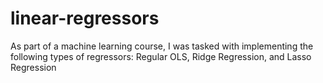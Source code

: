 # linear-regressors
As part of a machine learning course, I was tasked with implementing the following types of regressors: Regular OLS, Ridge Regression, and Lasso Regression
